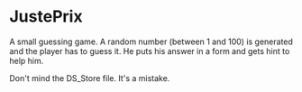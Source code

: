 # JustePrix

A small guessing game. 
A random number (between 1 and 100) is generated and the player has to guess it. 
He puts his answer in a form and gets hint to help him.

Don't mind the DS_Store file. It's a mistake.
